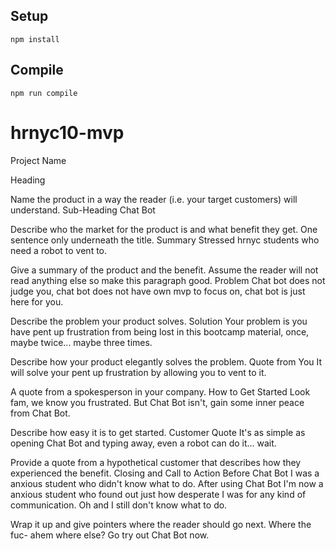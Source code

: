 Setup
---
 
```
npm install
```
 
 
 
Compile
---
 
```
npm run compile
```




# hrnyc10-mvp
Project Name

Heading

Name the product in a way the reader (i.e. your target customers) will understand.
Sub-Heading
  Chat Bot

Describe who the market for the product is and what benefit they get. One sentence only underneath the title.
Summary
  Stressed hrnyc students who need a robot to vent to.

Give a summary of the product and the benefit. Assume the reader will not read anything else so make this paragraph good.
Problem
  Chat bot does not judge you, chat bot does not have own mvp to focus on, chat bot is just here for you.

Describe the problem your product solves.
Solution
  Your problem is you have pent up frustration from being lost in this bootcamp material, once, maybe twice... maybe three times.   

Describe how your product elegantly solves the problem.
Quote from You
  It will solve your pent up frustration by allowing you to vent to it.

A quote from a spokesperson in your company.
How to Get Started
  Look fam, we know you frustrated. But Chat Bot isn't, gain some inner peace from Chat Bot.

Describe how easy it is to get started.
Customer Quote
  It's as simple as opening Chat Bot and typing away, even a robot can do it... wait.

Provide a quote from a hypothetical customer that describes how they experienced the benefit.
Closing and Call to Action
  Before Chat Bot I was a anxious student who didn't know what to do. After using Chat Bot I'm now a anxious student who found out just how desperate I was for any kind of communication. Oh and I still don't know what to do.

Wrap it up and give pointers where the reader should go next.
  Where the fuc- ahem where else? Go try out Chat Bot now.